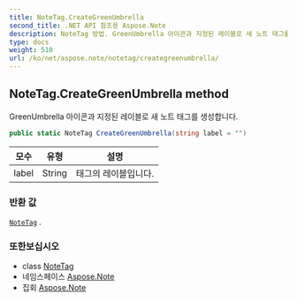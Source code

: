 ```yaml
---
title: NoteTag.CreateGreenUmbrella
second_title: .NET API 참조용 Aspose.Note
description: NoteTag 방법. GreenUmbrella 아이콘과 지정된 레이블로 새 노트 태그를 생성합니다.
type: docs
weight: 510
url: /ko/net/aspose.note/notetag/creategreenumbrella/
---
```

## NoteTag.CreateGreenUmbrella method

GreenUmbrella 아이콘과 지정된 레이블로 새 노트 태그를 생성합니다.

```csharp
public static NoteTag CreateGreenUmbrella(string label = "")
```

| 모수 | 유형 | 설명 |
| --- | --- | --- |
| label | String | 태그의 레이블입니다. |

### 반환 값

[`NoteTag`](../) .

### 또한보십시오

* class [NoteTag](../)
* 네임스페이스 [Aspose.Note](../../notetag/)
* 집회 [Aspose.Note](../../../)


